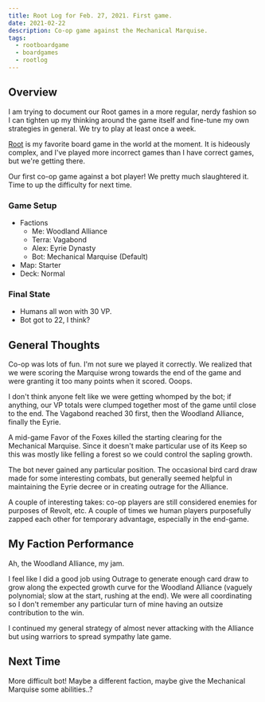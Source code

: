 ```yaml
---
title: Root Log for Feb. 27, 2021. First game.
date: 2021-02-22
description: Co-op game against the Mechanical Marquise.
tags:
  - rootboardgame
  - boardgames
  - rootlog
---
```


## Overview

I am trying to document our Root games in a more regular, nerdy fashion so I can tighten up my
thinking around the game itself and fine-tune my own strategies in general. We try to play at least
once a week.

[Root][] is my favorite board game in the world at the moment. It is hideously complex, and I've
played more incorrect games than I have correct games, but we're getting there.

Our first co-op game against a bot player! We pretty much slaughtered it. Time to up the difficulty
for next time.

### Game Setup

* Factions
  * Me: Woodland Alliance
  * Terra: Vagabond
  * Alex: Eyrie Dynasty
  * Bot: Mechanical Marquise (Default)
* Map: Starter
* Deck: Normal

### Final State

* Humans all won with 30 VP.
* Bot got to 22, I think?

## General Thoughts

Co-op was lots of fun. I'm not sure we played it correctly. We realized that we were scoring the
Marquise wrong towards the end of the game and were granting it too many points when it scored.
Ooops.

I don't think anyone felt like we were getting whomped by the bot; if anything, our VP totals were
clumped together most of the game until close to the end. The Vagabond reached 30 first, then the
Woodland Alliance, finally the Eyrie.

A mid-game Favor of the Foxes killed the starting clearing for the Mechanical Marquise. Since it
doesn't make particular use of its Keep so this was mostly like felling a forest so we could control
the sapling growth.

The bot never gained any particular position. The occasional bird card draw made for some
interesting combats, but generally seemed helpful in maintaining the Eyrie decree or in creating
outrage for the Alliance.

A couple of interesting takes: co-op players are still considered enemies for purposes of Revolt,
etc. A couple of times we human players purposefully zapped each other for temporary advantage,
especially in the end-game.

## My Faction Performance

Ah, the Woodland Alliance, my jam.

I feel like I did a good job using Outrage to generate enough card draw to grow along the expected
growth curve for the Woodland Alliance (vaguely polynomial; slow at the start, rushing at the end).
We were all coordinating so I don't remember any particular turn of mine having an outsize
contribution to the win.

I continued my general strategy of almost never attacking with the Alliance but using warriors to
spread sympathy late game.

## Next Time

More difficult bot! Maybe a different faction, maybe give the Mechanical Marquise some abilities..?


[root]: https://ledergames.com/products/root-a-game-of-woodland-might-and-right
